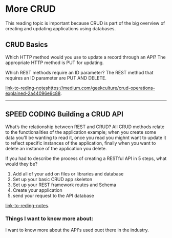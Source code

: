 # More CRUD

This reading topic is important because CRUD is part of the big overview of creating and updating applications using databases.

## CRUD Basics

Which HTTP method would you use to update a record through an API?
The appropriate HTTP method is PUT for updating.

Which REST methods require an ID parameter?
The REST method that requires an ID parameter are PUT AND DELETE.

[link-to-reding-notes]()https://medium.com/geekculture/crud-operations-explained-2a44096e9c88.

********************************************************************************************************************

## SPEED CODING Building a CRUD API

What’s the relationship between REST and CRUD?
All CRUD methods relate to the functionalities of the application example; when you create some data you'll be wanting to read it, once you read you mighnt want to update it to reflect specific instances of the application, finally when you want to delete an instance of the application you delete.

If you had to describe the process of creating a RESTful API in 5 steps, what would they be?

1. Add all of your add on files or libraries and database
2. Set up your basic CRUD app skeleton
3. Set up your REST framework routes and Schema
4. Create your application 
5. send your request to the API database

[link-to-reding-notes](https://www.youtube.com/watch?v=EzNcBhSv1Wo).

### Things I want to know more about: 

I want to know more about the API's used ouot there in the industry.